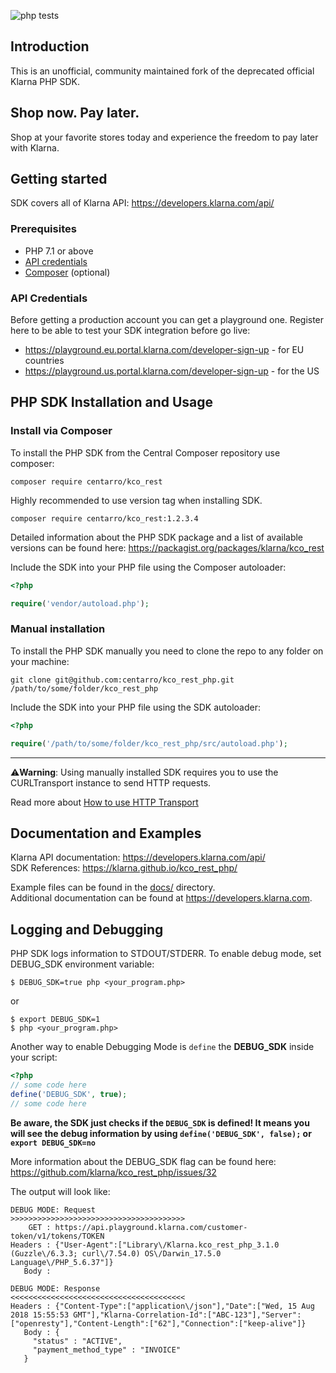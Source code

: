 ![php tests](https://github.com/centarro/kco_rest_php/actions/workflows/php.yml/badge.svg)

## Introduction

This is an unofficial, community maintained fork of the deprecated official Klarna PHP SDK.

## Shop now. Pay later.

Shop at your favorite stores today and experience the freedom to pay later with Klarna.

## Getting started

SDK covers all of Klarna API: https://developers.klarna.com/api/

### Prerequisites
* PHP 7.1 or above
* [API credentials](#api-credentials)
* [Composer](https://getcomposer.org/) (optional)


### API Credentials

Before getting a production account you can get a playground one.
Register here to be able to test your SDK integration before go live:

- https://playground.eu.portal.klarna.com/developer-sign-up - for EU countries
- https://playground.us.portal.klarna.com/developer-sign-up - for the US


## PHP SDK Installation and Usage

### Install via Composer

To install the PHP SDK from the Central Composer repository use composer:

```shell
composer require centarro/kco_rest
```

Highly recommended to use version tag when installing SDK.

```shell
composer require centarro/kco_rest:1.2.3.4
```

Detailed information about the PHP SDK package and a list of available versions can be found here:
https://packagist.org/packages/klarna/kco_rest

Include the SDK into your PHP file using the Composer autoloader:

```php
<?php

require('vendor/autoload.php');
```

### Manual installation

To install the PHP SDK manually you need to clone the repo to any folder on your machine:
```shell
git clone git@github.com:centarro/kco_rest_php.git /path/to/some/folder/kco_rest_php
```

Include the SDK into your PHP file using the SDK autoloader:
```php
<?php

require('/path/to/some/folder/kco_rest_php/src/autoload.php');
```

---
⚠️**Warning**: Using manually installed SDK requires you to use the CURLTransport instance to send HTTP requests.

Read more about [How to use HTTP Transport](docs/http_transport.md)

## Documentation and Examples

Klarna API documentation: https://developers.klarna.com/api/  
SDK References: https://klarna.github.io/kco_rest_php/


Example files can be found in the [docs/](docs/) directory.  
Additional documentation can be found at https://developers.klarna.com.


## Logging and Debugging

PHP SDK logs information to STDOUT/STDERR. To enable debug mode, set DEBUG_SDK environment variable:

```shell
$ DEBUG_SDK=true php <your_program.php>
```

or

```shell
$ export DEBUG_SDK=1
$ php <your_program.php>
```

Another way to enable Debugging Mode is `define` the **DEBUG_SDK** inside your script:

```php
<?php
// some code here
define('DEBUG_SDK', true);
// some code here
```

**Be aware, the SDK just checks if the `DEBUG_SDK` is defined! It means you will see the debug information
by using `define('DEBUG_SDK', false);` or `export DEBUG_SDK=no`**

More information about the DEBUG_SDK flag can be found here: https://github.com/klarna/kco_rest_php/issues/32

The output will look like:

```
DEBUG MODE: Request
>>>>>>>>>>>>>>>>>>>>>>>>>>>>>>>>>>>>>>>
    GET : https://api.playground.klarna.com/customer-token/v1/tokens/TOKEN
Headers : {"User-Agent":["Library\/Klarna.kco_rest_php_3.1.0 (Guzzle\/6.3.3; curl\/7.54.0) OS\/Darwin_17.5.0 Language\/PHP_5.6.37"]}
   Body :

DEBUG MODE: Response
<<<<<<<<<<<<<<<<<<<<<<<<<<<<<<<<<<<<<<<
Headers : {"Content-Type":["application\/json"],"Date":["Wed, 15 Aug 2018 15:55:53 GMT"],"Klarna-Correlation-Id":["ABC-123"],"Server":["openresty"],"Content-Length":["62"],"Connection":["keep-alive"]}
   Body : {
     "status" : "ACTIVE",
     "payment_method_type" : "INVOICE"
   }
```
